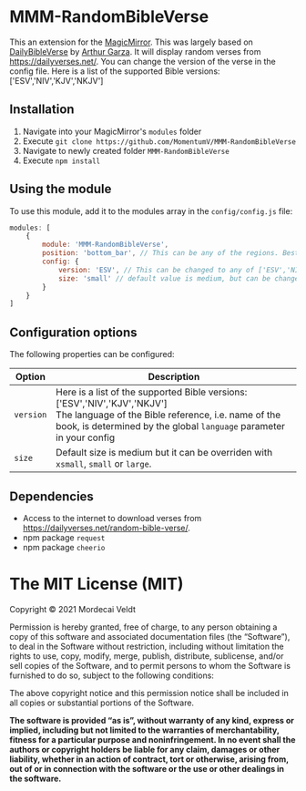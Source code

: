 # MMM-RandomBibleVerse
This an extension for the [MagicMirror](https://github.com/MichMich/MagicMirror). This was largely based on [DailyBibleVerse](https://github.com/arthurgarzajr/MMM-DailyBibleVerse) by [Arthur Garza](https://github.com/arthurgarzajr/). It will display random verses from https://dailyverses.net/. You can change the version of the verse in the config file. Here is a list of the supported Bible versions: ['ESV','NIV','KJV','NKJV']

## Installation
1. Navigate into your MagicMirror's `modules` folder
2. Execute `git clone https://github.com/MomentumV/MMM-RandomBibleVerse`
3. Navigate to newly created folder `MMM-RandomBibleVerse`
4. Execute `npm install`

## Using the module

To use this module, add it to the modules array in the `config/config.js` file:
````javascript
modules: [
	{
		module: 'MMM-RandomBibleVerse',
		position: 'bottom_bar',	// This can be any of the regions. Best result is in the bottom_bar as verses can take multiple lines.
		config: {
			version: 'ESV', // This can be changed to any of ['ESV','NIV','KJV','NKJV']
	    	size: 'small' // default value is medium, but can be changed.
		}
	}
]
````

## Configuration options

The following properties can be configured:


<table width="100%">
	<!-- why, markdown... -->
	<thead>
		<tr>
			<th>Option</th>
			<th width="100%">Description</th>
		</tr>
	<thead>
	<tbody>
		<tr>
			<td><code>version</code></td>
			<td>Here is a list of the supported Bible versions:  ['ESV','NIV','KJV','NKJV']
      		<br/>
The language of the Bible reference, i.e. name of the book, is determined by the global <code>language</code> parameter in your config
			</td>
		</tr>
		<tr>
			<td><code>size</code></td>
			<td>Default size is medium but it can be overriden with <code>xsmall</code>, <code>small</code> or <code>large</code>.</td>
		</tr>
	</tbody>
</table>

## Dependencies
- Access to the internet to download verses from https://dailyverses.net/random-bible-verse/.
- npm package `request`
- npm package `cheerio`

The MIT License (MIT)
=====================

Copyright © 2021 Mordecai Veldt

Permission is hereby granted, free of charge, to any person
obtaining a copy of this software and associated documentation
files (the “Software”), to deal in the Software without
restriction, including without limitation the rights to use,
copy, modify, merge, publish, distribute, sublicense, and/or sell
copies of the Software, and to permit persons to whom the
Software is furnished to do so, subject to the following
conditions:

The above copyright notice and this permission notice shall be
included in all copies or substantial portions of the Software.

**The software is provided “as is”, without warranty of any kind, express or implied, including but not limited to the warranties of merchantability, fitness for a particular purpose and noninfringement. In no event shall the authors or copyright holders be liable for any claim, damages or other liability, whether in an action of contract, tort or otherwise, arising from, out of or in connection with the software or the use or other dealings in the software.**
